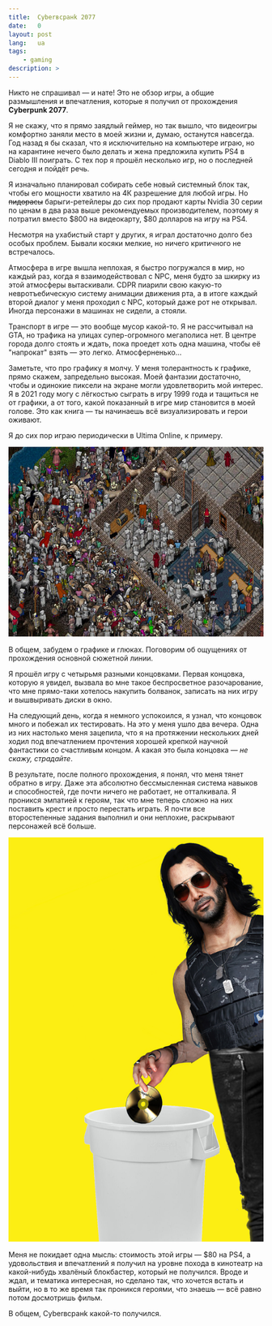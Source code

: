 ```yaml
---
title:  Cyberвсранk 2077
date:   0
layout: post
lang:   ua
tags:   
    - gaming
description: >
---
```


Никто не спрашивал — и нате! Это не обзор игры, а общие размышления и
впечатления, которые я получил от прохождения **Cyberpunk 2077**.

Я не скажу, что я прямо заядлый геймер, но так вышло, что видеоигры комфортно
заняли место в моей жизни и, думаю, останутся навсегда. Год назад я бы сказал,
что я исключительно на компьютере играю, но на карантине нечего было делать и
жена предложила купить PS4 в Diablo III поиграть. С тех пор я прошёл несколько
игр, но о последней сегодня и пойдёт речь.

Я изначально планировал собирать себе новый системный блок так, чтобы его
мощности хватило на 4К разрешение для любой игры. Но ~~пидорасы~~
барыги-ретейлеры до сих пор продают карты Nvidia 30 серии по ценам в два раза
выше рекомендуемых производителем, поэтому я потратил вместо $800 на
видеокарту, $80 долларов на игру на PS4.

Несмотря на ухабистый старт у других, я играл достаточно долго без особых
проблем. Бывали косяки мелкие, но ничего критичного не встречалось.

Атмосфера в игре вышла неплохая, я быстро погружался в мир, но каждый раз,
когда я взаимодействовал с NPC, меня будто за шкирку из этой атмосферы
вытаскивали. CDPR пиарили свою какую-то невротъебическую систему анимации
движения рта, а в итоге каждый второй диалог у меня проходил с NPC, который
даже рот не открывал. Иногда персонажи в машинах не сидели, а стояли.

Транспорт в игре — это вообще мусор какой-то. Я не рассчитывал на GTA, но
трафика на улицах супер-огромного мегаполиса нет. В центре города долго стоять
и ждать, пока проедет хоть одна машина, чтобы её "напрокат" взять — это легко.
Атмосферненько...

Заметьте, что про графику я молчу. У меня толерантность к графике, прямо
скажем, запредельно высокая. Моей фантазии достаточно, чтобы и одинокие пиксели
на экране могли удовлетворить мой интерес. Я в 2021 году могу с лёгкостью
сыграть в игру 1999 года и тащиться не от графики, а от того, какой показанный
в игре мир становится в моей голове. Это как книга — ты начинаешь всё
визуализировать и герои оживают.

Я до сих пор играю периодически в Ultima Online, к примеру.

![](/img/posts/008/1.png "Ultima Online")

В общем, забудем о графике и глюках. Поговорим об ощущениях от прохождения
основной сюжетной линии.

Я прошёл игру с четырьмя разными концовками. Первая концовка, которую я увидел,
вызвала во мне такое беспросветное разочарование, что мне прямо-таки хотелось
накупить болванок, записать на них игру и вышвыривать диски в окно.

На следующий день, когда я немного успокоился, я узнал, что концовок много и
побежал их тестировать. На это у меня ушло два вечера. Одна из них настолько
меня зацепила, что я на протяжении нескольких дней ходил под впечатлением
прочтения хорошей крепкой научной фантастики со счастливым концом. А какая это
была концовка — *не скажу, страдайте*.

В результате, после полного прохождения, я понял, что меня тянет обратно в
игру. Даже эта абсолютно бессмысленная система навыков и способностей, где
почти ничего не работает, не отталкивала. Я проникся эмпатией к героям, так что
мне теперь сложно на них поставить крест и просто перестать играть. Я почти все
второстепенные задания выполнил и они неплохие, раскрывают персонажей всё
больше.

![](/img/posts/008/2.png "Спасибо, Киану")

Меня не покидает одна мысль: стоимость этой игры — $80 на PS4, а удовольствия и
впечатлений я получил на уровне похода в кинотеатр на какой-нибудь хвалёный
блокбастер, который не получился. Вроде и ждал, и тематика интересная, но
сделано так, что хочется встать и выйти, но в то же время так проникся героями,
что знаешь — всё равно потом досмотришь фильм.

В общем, Cyberвсранk какой-то получился.
